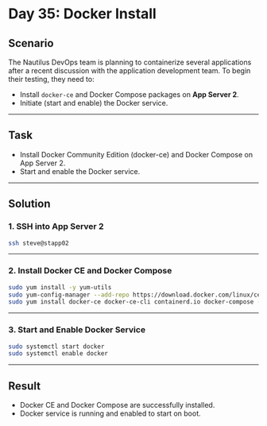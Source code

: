 # Day 35: Docker Install

## Scenario

The Nautilus DevOps team is planning to containerize several applications after a recent discussion with the application development team. To begin their testing, they need to:

- Install `docker-ce` and Docker Compose packages on **App Server 2**.
- Initiate (start and enable) the Docker service.

---

## Task

- Install Docker Community Edition (docker-ce) and Docker Compose on App Server 2.
- Start and enable the Docker service.

---

## Solution

### 1. SSH into App Server 2

```bash
ssh steve@stapp02
```

---

### 2. Install Docker CE and Docker Compose

```bash
sudo yum install -y yum-utils
sudo yum-config-manager --add-repo https://download.docker.com/linux/centos/docker-ce.repo
sudo yum install docker-ce docker-ce-cli containerd.io docker-compose -y
```

---

### 3. Start and Enable Docker Service

```bash
sudo systemctl start docker
sudo systemctl enable docker
```

---

## Result

- Docker CE and Docker Compose are successfully installed.
- Docker service is running and enabled to start on boot.
